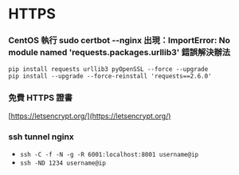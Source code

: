 # HTTPS

### CentOS 執行 sudo certbot --nginx 出現：ImportError: No module named 'requests.packages.urllib3' 錯誤解決辦法
```
pip install requests urllib3 pyOpenSSL --force --upgrade
pip install --upgrade --force-reinstall 'requests==2.6.0'
```

### 免費 HTTPS 證書
[https://letsencrypt.org/](https://letsencrypt.org/)

### ssh tunnel nginx
- `ssh -C -f -N -g -R 6001:localhost:8001 username@ip`
- `ssh -ND 1234 username@ip`
